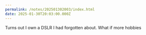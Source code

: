 ```yaml
---
permalink: /notes/202501302003/index.html
date: 2025-01-30T20:03:00.000Z
---
```


Turns out I own a DSLR I had forgotten about. What if more hobbies